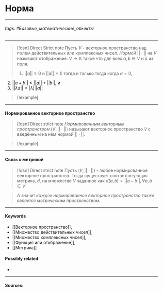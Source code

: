 # Норма
***
###### tags: #Базовые_математические_обьекты  
***
>[!dsn] Direct Strict note
>Пусть $V$ - векторное пространство над полем действительных или комплексных чисел. *Нормой* $||\cdot||$ на $V$ называют отображение: $V\to\mathbb{R}$ такое что для всех $a,b\in V$ и $\lambda$ из поля.
>1. $||a||\ge0$ и $||a||=0$ тогда и только тогда когда $a=0$,
2. $||a+b||\le||a||+||b||$, и
3. $||\lambda a||=|\lambda|||a||$

>[!example] 
>
***
#### Нормированное векторное пространство
>[!dsn] Direct strict note
>*Нормированным векторным пространством* $(V,||\cdot||)$ называют векторное пространство $V$ с введённым на нём нормой $||\cdot||$.

>[!example]
***
#### Связь с метрикой
>[!dsn] Direct strict note
>Пусть $(V,||\cdot||)$ - любое нормированное векторное пространство. Тогда существует соответсвтующая метрика, $d$, на множестве $V$ заданное как $d(a,b)=||a-b||,\forall a,b\in V$

>А значит *каждое нормированное векторное пространство также является метрическим пространством*.
***
#### Keywords
- [[Векторное пространство]],
- [[Множество действительных чисел]],
- [[Множество комплексных чисел]],
- [[Функция или отображение]],
- [[Метрика]]
#### Possibly related
- 
***
#### Sources:
 
